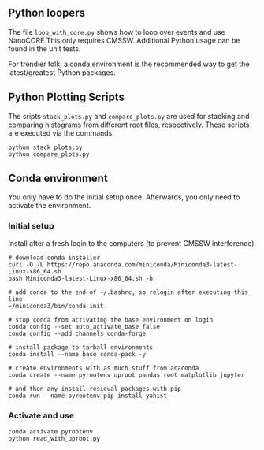 ## Python loopers

The file `loop_with_core.py` shows how to loop over events and use NanoCORE
This only requires CMSSW. Additional Python usage can be found in the unit tests.

For trendier folk, a conda environment is the recommended way to get the latest/greatest
Python packages.

## Python Plotting Scripts
The sripts `stack_plots.py` and `compare_plots.py` are used for stacking and comparing histograms from different root files, respectively. 
These scripts are executed via the commands:
```
python stack_plots.py
python compare_plots.py

```

## Conda environment

You only have to do the initial setup once. Afterwards, 
you only need to activate the environment.

### Initial setup

Install after a fresh login to the computers (to prevent CMSSW interference).
```
# download conda installer
curl -O -L https://repo.anaconda.com/miniconda/Miniconda3-latest-Linux-x86_64.sh
bash Miniconda3-latest-Linux-x86_64.sh -b 

# add conda to the end of ~/.bashrc, so relogin after executing this line
~/miniconda3/bin/conda init

# stop conda from activating the base environment on login
conda config --set auto_activate_base false
conda config --add channels conda-forge

# install package to tarball environments
conda install --name base conda-pack -y

# create environments with as much stuff from anaconda
conda create --name pyrootenv uproot pandas root matplotlib jupyter

# and then any install residual packages with pip
conda run --name pyrootenv pip install yahist
```

### Activate and use

```
conda activate pyrootenv
python read_with_uproot.py
```
